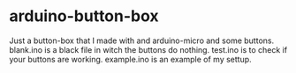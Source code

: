 # arduino-button-box

Just a button-box that I made with and arduino-micro and some buttons.
blank.ino is a black file in witch the buttons do nothing.
test.ino is to check if your buttons are working.
example.ino is an example of my settup.
